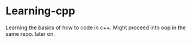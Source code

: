 # Learning-cpp
Learning the basics of how to code in c++. Might proceed into oop in the same repo. later on.
